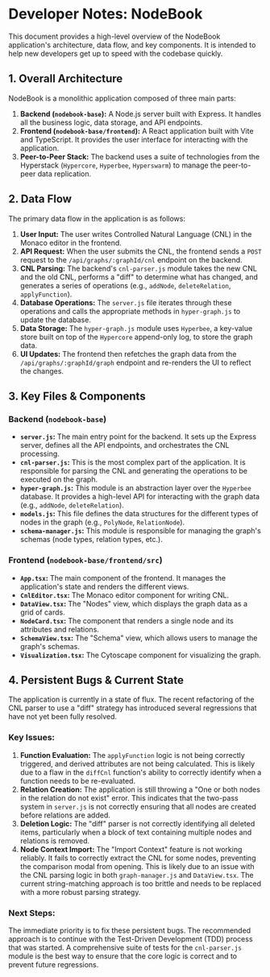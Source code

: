 # Developer Notes: NodeBook

This document provides a high-level overview of the NodeBook application's architecture, data flow, and key components. It is intended to help new developers get up to speed with the codebase quickly.

## 1. Overall Architecture

NodeBook is a monolithic application composed of three main parts:

1.  **Backend (`nodebook-base`):** A Node.js server built with Express. It handles all the business logic, data storage, and API endpoints.
2.  **Frontend (`nodebook-base/frontend`):** A React application built with Vite and TypeScript. It provides the user interface for interacting with the application.
3.  **Peer-to-Peer Stack:** The backend uses a suite of technologies from the Hyperstack (`Hypercore`, `Hyperbee`, `Hyperswarm`) to manage the peer-to-peer data replication.

## 2. Data Flow

The primary data flow in the application is as follows:

1.  **User Input:** The user writes Controlled Natural Language (CNL) in the Monaco editor in the frontend.
2.  **API Request:** When the user submits the CNL, the frontend sends a `POST` request to the `/api/graphs/:graphId/cnl` endpoint on the backend.
3.  **CNL Parsing:** The backend's `cnl-parser.js` module takes the new CNL and the old CNL, performs a "diff" to determine what has changed, and generates a series of operations (e.g., `addNode`, `deleteRelation`, `applyFunction`).
4.  **Database Operations:** The `server.js` file iterates through these operations and calls the appropriate methods in `hyper-graph.js` to update the database.
5.  **Data Storage:** The `hyper-graph.js` module uses `Hyperbee`, a key-value store built on top of the `Hypercore` append-only log, to store the graph data.
6.  **UI Updates:** The frontend then refetches the graph data from the `/api/graphs/:graphId/graph` endpoint and re-renders the UI to reflect the changes.

## 3. Key Files & Components

### Backend (`nodebook-base`)

*   **`server.js`:** The main entry point for the backend. It sets up the Express server, defines all the API endpoints, and orchestrates the CNL processing.
*   **`cnl-parser.js`:** This is the most complex part of the application. It is responsible for parsing the CNL and generating the operations to be executed on the graph.
*   **`hyper-graph.js`:** This module is an abstraction layer over the `Hyperbee` database. It provides a high-level API for interacting with the graph data (e.g., `addNode`, `deleteRelation`).
*   **`models.js`:** This file defines the data structures for the different types of nodes in the graph (e.g., `PolyNode`, `RelationNode`).
*   **`schema-manager.js`:** This module is responsible for managing the graph's schemas (node types, relation types, etc.).

### Frontend (`nodebook-base/frontend/src`)

*   **`App.tsx`:** The main component of the frontend. It manages the application's state and renders the different views.
*   **`CnlEditor.tsx`:** The Monaco editor component for writing CNL.
*   **`DataView.tsx`:** The "Nodes" view, which displays the graph data as a grid of cards.
*   **`NodeCard.tsx`:** The component that renders a single node and its attributes and relations.
*   **`SchemaView.tsx`:** The "Schema" view, which allows users to manage the graph's schemas.
*   **`Visualization.tsx`:** The Cytoscape component for visualizing the graph.

## 4. Persistent Bugs & Current State

The application is currently in a state of flux. The recent refactoring of the CNL parser to use a "diff" strategy has introduced several regressions that have not yet been fully resolved.

### Key Issues:

1.  **Function Evaluation:** The `applyFunction` logic is not being correctly triggered, and derived attributes are not being calculated. This is likely due to a flaw in the `diffCnl` function's ability to correctly identify when a function needs to be re-evaluated.
2.  **Relation Creation:** The application is still throwing a "One or both nodes in the relation do not exist" error. This indicates that the two-pass system in `server.js` is not correctly ensuring that all nodes are created before relations are added.
3.  **Deletion Logic:** The "diff" parser is not correctly identifying all deleted items, particularly when a block of text containing multiple nodes and relations is removed.
4.  **Node Context Import:** The "Import Context" feature is not working reliably. It fails to correctly extract the CNL for some nodes, preventing the comparison modal from opening. This is likely due to an issue with the CNL parsing logic in both `graph-manager.js` and `DataView.tsx`. The current string-matching approach is too brittle and needs to be replaced with a more robust parsing strategy.

### Next Steps:

The immediate priority is to fix these persistent bugs. The recommended approach is to continue with the Test-Driven Development (TDD) process that was started. A comprehensive suite of tests for the `cnl-parser.js` module is the best way to ensure that the core logic is correct and to prevent future regressions.